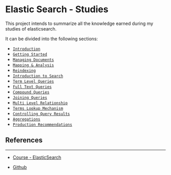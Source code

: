 # Elastic Search - Studies

This project intends to summarize all the knowledge earned during my studies of elasticsearch.

It can be divided into the following sections:

-  [`Introduction`](./01-Introduction.md)
-  [`Getting Started`](.02-GettingStarted.md)
-  [`Managing Documents`](./03-ManagingDocuments.md)
-  [`Mapping & Analysis`](./04-Mapping&Analysis.md)
-  [`Reindexing`](./04-Reindexing.md)
-  [`Introduction to Search`](./05-IntroductionToSearch.md)
-  [`Term Level Queries`](./06-TermLevelQueries.md)
-  [`Full Text Queries`](./07-FullTextQueries.md)
-  [`Compound Queries`](./08-CompoundQueries.md)
-  [`Joining Queries`](./09-JoiningQueries.md)
-  [`Multi Level Relationship`](./09-MultiLevelRelationship.md)
-  [`Terms Lookup Mechanism`](./09-TermsLookupMechanism.md)
-  [`Controlling Query Results`](./10-ControllingQueryResults.md)
-  [`Aggregations`](./11-Aggregations.md)
-  [`Production Recommendations`](./Recommendations.md)

## References
---

- [Course - ElasticSearch](https://www.udemy.com/share/101W9qCEQScl9X/)

- [Github](https://github.com/codingexplained/complete-guide-to-elasticsearch)